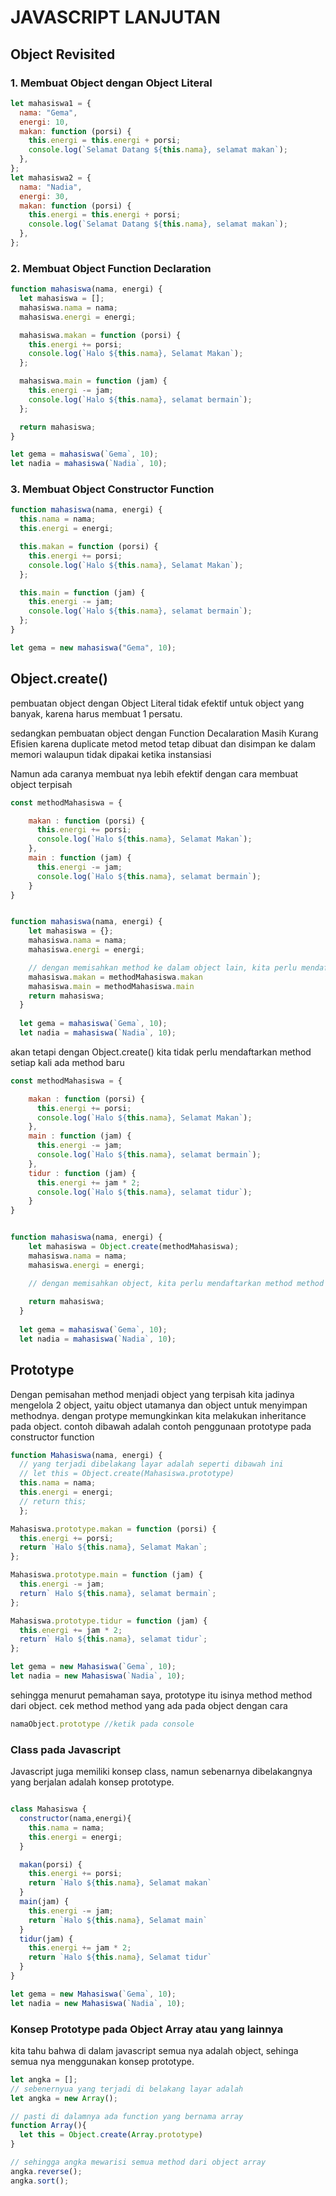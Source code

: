 # JAVASCRIPT LANJUTAN

## Object Revisited

### 1. Membuat Object dengan Object Literal

```js
let mahasiswa1 = {
  nama: "Gema",
  energi: 10,
  makan: function (porsi) {
    this.energi = this.energi + porsi;
    console.log(`Selamat Datang ${this.nama}, selamat makan`);
  },
};
let mahasiswa2 = {
  nama: "Nadia",
  energi: 30,
  makan: function (porsi) {
    this.energi = this.energi + porsi;
    console.log(`Selamat Datang ${this.nama}, selamat makan`);
  },
};
```

### 2. Membuat Object Function Declaration

```js
function mahasiswa(nama, energi) {
  let mahasiswa = [];
  mahasiswa.nama = nama;
  mahasiswa.energi = energi;

  mahasiswa.makan = function (porsi) {
    this.energi += porsi;
    console.log(`Halo ${this.nama}, Selamat Makan`);
  };

  mahasiswa.main = function (jam) {
    this.energi -= jam;
    console.log(`Halo ${this.nama}, selamat bermain`);
  };

  return mahasiswa;
}

let gema = mahasiswa(`Gema`, 10);
let nadia = mahasiswa(`Nadia`, 10);
```

### 3. Membuat Object Constructor Function

```js
function mahasiswa(nama, energi) {
  this.nama = nama;
  this.energi = energi;

  this.makan = function (porsi) {
    this.energi += porsi;
    console.log(`Halo ${this.nama}, Selamat Makan`);
  };

  this.main = function (jam) {
    this.energi -= jam;
    console.log(`Halo ${this.nama}, selamat bermain`);
  };
}

let gema = new mahasiswa("Gema", 10);
```

## Object.create()
pembuatan object dengan Object Literal tidak efektif untuk object yang banyak, karena harus membuat 1 persatu.

sedangkan pembuatan object dengan Function Decalaration Masih Kurang Efisien karena duplicate metod metod tetap dibuat dan disimpan ke dalam memori walaupun tidak dipakai ketika instansiasi

Namun ada caranya membuat nya lebih efektif dengan cara membuat object terpisah

```js
const methodMahasiswa = {

    makan : function (porsi) {
      this.energi += porsi;
      console.log(`Halo ${this.nama}, Selamat Makan`);
    },
    main : function (jam) {
      this.energi -= jam;
      console.log(`Halo ${this.nama}, selamat bermain`);
    }
}


function mahasiswa(nama, energi) {
    let mahasiswa = {};
    mahasiswa.nama = nama;
    mahasiswa.energi = energi;

    // dengan memisahkan method ke dalam object lain, kita perlu mendaftarkan method method nya
    mahasiswa.makan = methodMahasiswa.makan
    mahasiswa.main = methodMahasiswa.main
    return mahasiswa;
  }
  
  let gema = mahasiswa(`Gema`, 10);
  let nadia = mahasiswa(`Nadia`, 10);
```

akan tetapi dengan Object.create() kita tidak perlu mendaftarkan method setiap kali ada method baru

```js
const methodMahasiswa = {

    makan : function (porsi) {
      this.energi += porsi;
      console.log(`Halo ${this.nama}, Selamat Makan`);
    },
    main : function (jam) {
      this.energi -= jam;
      console.log(`Halo ${this.nama}, selamat bermain`);
    },
    tidur : function (jam) {
      this.energi += jam * 2;
      console.log(`Halo ${this.nama}, selamat tidur`);
    }
}


function mahasiswa(nama, energi) {
    let mahasiswa = Object.create(methodMahasiswa);
    mahasiswa.nama = nama;
    mahasiswa.energi = energi;

    // dengan memisahkan object, kita perlu mendaftarkan method method nya
 
    return mahasiswa;
  }
  
  let gema = mahasiswa(`Gema`, 10);
  let nadia = mahasiswa(`Nadia`, 10);
```

## Prototype
Dengan pemisahan method menjadi object yang terpisah kita jadinya mengelola 2 object, yaitu object utamanya dan object untuk menyimpan methodnya. dengan protype memungkinkan kita melakukan inheritance pada object. contoh dibawah adalah contoh penggunaan prototype pada constructor function

```js
function Mahasiswa(nama, energi) {
  // yang terjadi dibelakang layar adalah seperti dibawah ini
  // let this = Object.create(Mahasiswa.prototype)
  this.nama = nama;
  this.energi = energi;
  // return this;
  };

Mahasiswa.prototype.makan = function (porsi) {
  this.energi += porsi;
  return `Halo ${this.nama}, Selamat Makan`;
};

Mahasiswa.prototype.main = function (jam) {
  this.energi -= jam;
  return` Halo ${this.nama}, selamat bermain`;
};

Mahasiswa.prototype.tidur = function (jam) {
  this.energi += jam * 2;
  return` Halo ${this.nama}, selamat tidur`;
};

let gema = new Mahasiswa(`Gema`, 10);
let nadia = new Mahasiswa(`Nadia`, 10);
```

sehingga menurut pemahaman saya, prototype itu isinya method method dari object. cek method method yang ada pada object dengan cara 
```js
namaObject.prototype //ketik pada console
```
### Class pada Javascript
Javascript juga memiliki konsep class, namun sebenarnya dibelakangnya yang berjalan adalah konsep prototype.

```js

class Mahasiswa {
  constructor(nama,energi){
    this.nama = nama;
    this.energi = energi;
  }

  makan(porsi) {
    this.energi += porsi;
    return `Halo ${this.nama}, Selamat makan`
  }
  main(jam) {
    this.energi -= jam;
    return `Halo ${this.nama}, Selamat main`
  }
  tidur(jam) {
    this.energi += jam * 2;
    return `Halo ${this.nama}, Selamat tidur`
  }
}

let gema = new Mahasiswa(`Gema`, 10);
let nadia = new Mahasiswa(`Nadia`, 10);
```

### Konsep Prototype pada Object Array atau yang lainnya
kita tahu bahwa di dalam javascript semua nya adalah object, sehinga semua nya menggunakan konsep prototype.
```js
let angka = [];
// sebenernyua yang terjadi di belakang layar adalah
let angka = new Array();

// pasti di dalamnya ada function yang bernama array
function Array(){
  let this = Object.create(Array.prototype)
}

// sehingga angka mewarisi semua method dari object array 
angka.reverse();
angka.sort();
```